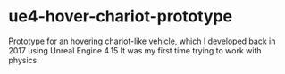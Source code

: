 # ue4-hover-chariot-prototype
Prototype for an hovering chariot-like vehicle, which I developed back in 2017 using Unreal Engine 4.15
It was my first time trying to work with physics.
